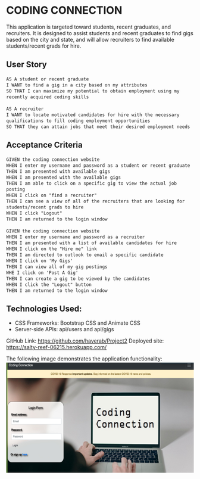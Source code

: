 # CODING CONNECTION

This application is targeted toward students, recent graduates, and recruiters.  It is designed to assist students and recent graduates to find gigs based on the city and state, and will allow recruiters to find available students/recent grads for hire.


## User Story
```
AS A student or recent graduate
I WANT to find a gig in a city based on my attributes
SO THAT I can maximize my potential to obtain employment using my recently acquired coding skills

AS A recruiter
I WANT to locate motivated candidates for hire with the necessary qualifications to fill coding employment opportunities
SO THAT they can attain jobs that meet their desired employment needs
```

## Acceptance Criteria

```
GIVEN the coding connection website
WHEN I enter my username and password as a student or recent graduate
THEN I am presented with available gigs
WHEN I am presented with the available gigs
THEN I am able to click on a specific gig to view the actual job posting
WHEN I click on "find a recruiter"
THEN I can see a view of all of the recruiters that are looking for students/recent grads to hire
WHEN I click "Logout"
THEN I am returned to the login window

GIVEN the coding connection website
WHEN I enter my username and password as a recruiter
THEN I am presented with a list of available candidates for hire
WHEN I click on the "Hire me" link
THEN I am directed to outlook to email a specific candidate
WHEN I click on 'My Gigs'
THEN I can view all of my gig postings
WHE I click on 'Post A Gig'
THEN I can create a gig to be viewed by the candidates
WHEN I click the "Logout" button
THEN I am returned to the login window
```
## Technologies Used: 
* CSS Frameworks: Bootstrap CSS and Animate CSS
* Server-side APIs: api/users and api/gigs

GitHub Link: https://github.com/haverab/Project2 
Deployed site: https://salty-reef-06215.herokuapp.com/ 

The following image demonstrates the application functionality:
![Code Connection Demo](design/screenshot.png) 